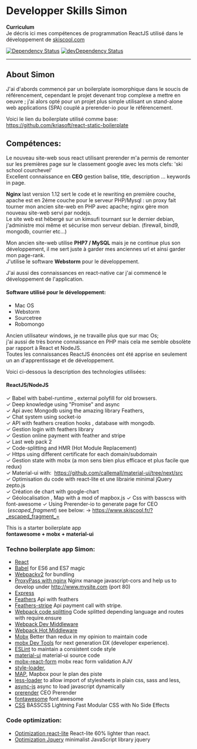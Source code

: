 # Developper Skills Simon


**Curriculum**   
Je décris ici mes compétences de programmation ReactJS utilisé dans le développement de [skiscool.com](https://www.skiscool.fr)


[![Dependency Status](https://david-dm.org/simonjoom/Competence.svg?style=flat-square)](https://david-dm.org/simonjoom/Competence)
[![devDependency Status](https://david-dm.org/simonjoom/Competence/dev-status.svg?style=flat-square)](https://david-dm.org/simonjoom/Competence#info=devDependencies)


---------------------------------------------------

## About Simon
  J'ai d'abords commencé par un boilerplate isomorphique dans le soucis de référencement, cependant le projet devenant trop complexe a mettre en oeuvre ; j'ai alors opté pour un projet plus simple utilisant un stand-alone web applications (SPA) couplé a prerender-io pour le référencement.

Voici le lien du boilerplate utilisé comme base:
https://github.com/kriasoft/react-static-boilerplate



## Compétences:

Le nouveau site-web sous react utilisant prerender m'a permis de remonter sur les premières page sur le classement google avec les mots clefs: 'ski school courchevel'  
Excellent connaissance en **CEO** gestion balise, title, description ... keywords in page.

**Nginx** last version 1.12 sert le code et le rewriting en première couche, apache est en 2éme couche pour le serveur PHP/Mysql : un proxy fait tourner mon ancien site-web en PHP avec apache; nginx gère mon nouveau site-web servi par nodejs.  
Le site web est hébergé sur un kimsufi tournant sur le dernier debian, j'administre moi même et sécurise mon serveur debian. (firewall, bind9, mongodb, courrier etc...) 

Mon ancien site-web utilise **PHP7 / MySQL** mais je ne continue plus son développement, il me sert juste à garder mes anciennes url et ainsi garder mon page-rank.   
J'utilise le software **Webstorm** pour le développement.

J'ai aussi des connaissances en react-native car j'ai commencé le développement de l'application. 

#### Software utilisé pour le développement: 
* Mac OS
* Webstorm
* Sourcetree
* Robomongo

Ancien utilisateur windows, je ne travaille plus que sur mac Os;  
j'ai aussi de très bonne connaissance en PHP mais cela me semble obsolète par rapport à React et NodeJS.  
Toutes les connaissances ReactJS énoncées ont été apprise en seulement un an d'apprentissage et de développement.

Voici ci-dessous la description des technologies utilisées:

#### ReactJS/NodeJS

✓ Babel with babel-runtime , external polyfill for old browsers.  
✓ Deep knowledge using "Promise" and async  
✓ Api avec Mongodb using the amazing library Feathers,  
✓ Chat system using socket-io  
✓ API with feathers creation hooks , database with mongodb.    
✓ Gestion login with feathers library  
✓ Gestion online payment with feather and stripe   
✓ Last web pack 2  
✓ Code-splitting and HMR (Hot Module Replacement)   
✓ Https using different certificate for each domain/subdomain  
✓ Gestion state with mobx (a mon sens bien plus efficace et plus facile que redux)  
✓ Material-ui with:  https://github.com/callemall/material-ui/tree/next/src  
✓ Optimisation du code with react-lite et une librairie minimal jQuery zepto.js  
✓ Création de chart with google-chart  
✓ Géolocalisation , Map with a mod of mapbox.js
✓ Css with basscss with font-awesome
✓ Using Prerender-io to generate page for CEO  (_escaped_fragment_) see below:
-> https://www.skiscool.fr/?_escaped_fragment_=


This is a starter boilerplate app   
**fontawesome + mobx + material-ui** 

### Techno boilerplate app Simon:
* [React](https://github.com/facebook/react)
* [Babel](http://babeljs.io) for ES6 and ES7 magic
* [Webpackv2](http://webpack.github.io) for bundling
* [ProxyPass with nginx](http://nginx.org/en/docs/http/ngx_http_proxy_module.html) Nginx manage javascript-cors and help us to develop under http://www.mysite.com (port 80)
* [Express](http://expressjs.com)
* [Feathers](https://github.com/feathersjs) Api with feathers
* [Feathers-stripe](https://github.com/feathersjs/feathers-stripe) Api payment call with stripe.
* [Webpack code splitting](https://webpack.github.io/docs/code-splitting.html) Code splitted depending language and routes with require.ensure  
* [Webpack Dev Middleware](http://webpack.github.io/docs/webpack-dev-middleware.html)
* [Webpack Hot Middleware](https://github.com/glenjamin/webpack-hot-middleware)
* [Mobx](https://mobxjs.github.io/mobx/best/devtools.html) Better than redux in my opinion to maintain code  
* [mobx Dev Tools](https://github.com/mobxjs/mobx-react-devtools) for next generation DX (developer experience). 
* [ESLint](http://eslint.org) to maintain a consistent code style 
* [material-ui](https://github.com/callemall/material-ui/tree/next/src) material-ui source code
* [mobx-react-form](https://github.com/foxhound87/mobx-react-form) mobx reac form validation AJV 
* [style-loader](https://github.com/webpack/style-loader), 
* [MAP](https://github.com/mapbox/mapbox.js), Mapbox pour le plan des piste
* [less-loader](https://github.com/webpack/less-loader) to allow import of stylesheets in plain css, sass and less,
* [async-js](https://www.npmjs.com/package/async-js) async to load javascript dynamically
* [prerender](https://github.com/prerender/prerender) CEO Prerender
* [fontawesome](http://fontawesome.io)  font awesome
* [CSS](http://basscss.com) BASSCSS Lightning Fast Modular CSS with No Side Effects


### Code optimization:
* [Optimization react-lite](https://github.com/Lucifier129/react-lite) React-lite 60% lighter than react.
* [Optimization Jquery](https://github.com/madrobby/zepto)  minimalist JavaScript library jquery






